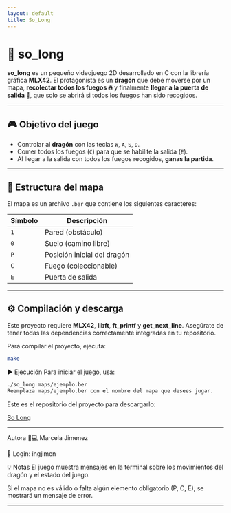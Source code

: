 ```yaml
---
layout: default
title: So_Long
---
```


# 🐉 so_long

**so_long** es un pequeño videojuego 2D desarrollado en C con la librería gráfica **MLX42**. El protagonista es un **dragón** que debe moverse por un mapa, **recolectar todos los fuegos 🔥** y finalmente **llegar a la puerta de salida 🚪**, que solo se abrirá si todos los fuegos han sido recogidos.

---

## 🎮 Objetivo del juego

- Controlar al **dragón** con las teclas `W`, `A`, `S`, `D`.
- Comer todos los fuegos (`C`) para que se habilite la salida (`E`).
- Al llegar a la salida con todos los fuegos recogidos, **ganas la partida**.

---

## 🧩 Estructura del mapa

El mapa es un archivo `.ber` que contiene los siguientes caracteres:

| Símbolo | Descripción                  |
|---------|------------------------------|
| `1`     | Pared (obstáculo)            |
| `0`     | Suelo (camino libre)         |
| `P`     | Posición inicial del dragón  |
| `C`     | Fuego (coleccionable)        |
| `E`     | Puerta de salida             |

---

## ⚙️ Compilación y descarga

Este proyecto requiere **MLX42**, **libft**, **ft_printf** y **get_next_line**. Asegúrate de tener todas las dependencias correctamente integradas en tu repositorio.

Para compilar el proyecto, ejecuta:

```bash
make
```

▶️ Ejecución
Para iniciar el juego, usa:

```bash
./so_long maps/ejemplo.ber
Reemplaza maps/ejemplo.ber con el nombre del mapa que desees jugar.
```

Este es el repositorio del proyecto para descargarlo:

[So Long](https://github.com/MarcelaJI/so_long)

---

Autora 👩💻 
Marcela Jimenez

📛 Login: ingjimen

💡 Notas
El juego muestra mensajes en la terminal sobre los movimientos del dragón y el estado del juego.

Si el mapa no es válido o falta algún elemento obligatorio (P, C, E), se mostrará un mensaje de error.

---
